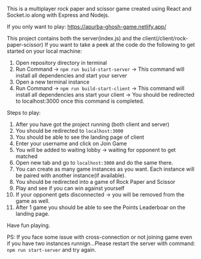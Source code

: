 This is a multiplayer rock paper and scissor game created using React and Socket.io along with Express and Nodejs.

If you only want to play: https://apurba-ghosh-game.netlify.app/

This project contains both the server(index.js) and the client(/client/rock-paper-scissor)
If you want to take a peek at the code do the following to get started on your local machine:
1. Open repository directory in terminal
2. Run Command -> `npm run build-start-server` -> This command will install all dependencies and start your server
3. Open a new terminal instance
4. Run Command -> `npm run build-start-client` -> This command will install all dependencies ans start your client -> You should be redirected to localhost:3000 once this command is completed.

Steps to play:
1. After you have got the project running (both client and server)
2. You should be redirected to `localhost:3000`
3. You should be able to see the landing page of client
4. Enter your username and click on Join Game
5. You will be added to waiting lobby -> waiting for opponent to get matched
6. Open new tab and go to `localhost:3000` and do the same there.
7. You can create as many game instances as you want. Each instance will be paired with another instance(if available).
8. You should be redirected into a game of Rock Paper and Scissor
9. Play and see if you can win against yourself
10. If your opponent gets disconnected -> you will be removed from the game as well.
11. After 1 game you should be able to see the Points Leaderboar on the landing page.

Have fun playing.


PS: If you face some issue with cross-connection or not joining game even if you have two instances runnign...Please restart the server with command: `npm run start-server` and try again. 
